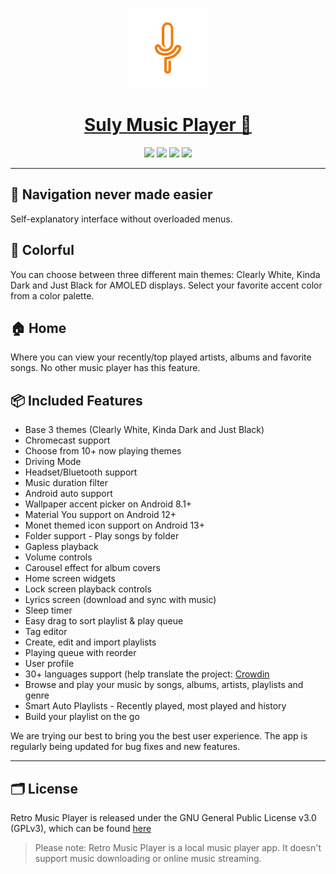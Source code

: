 <p align="center">
  <a href="#">
    <img src="app\src\main\ic_launcher-web.png" height="128">
    <h1 align="center">Suly Music Player 🎵</h1>
  </a>
</p>
<p align="center">
  <a href="https://github.com/suleymanlaarabidev/Suly-Music" style="text-decoration:none" area-label="Android">
    <img src="https://img.shields.io/badge/Platform-Android-green.svg">
  </a>
  <a href="https://github.com/suleymanlaarabidev/Suly-Music" style="text-decoration:none" area-label="Build Status">
    <img src="https://github.com/RetroMusicPlayer/RetroMusicPlayer/actions/workflows/android.yml/badge.svg">
  </a>
  <a href="https://github.com/suleymanlaarabidev/Suly-Music" style="text-decoration:none" area-label="Min API: 21">
    <img src="https://img.shields.io/badge/minSdkVersion-21-green.svg">
  </a>
  
  <a href="https://github.com/suleymanlaarabidev/Suly-Music" style="text-decoration:none" area-label="License: GPL v3">
    <img src="https://img.shields.io/badge/License-GPL%20v3-blue.svg">
  </a>

</p>

---

## 🧭 Navigation never made easier

Self-explanatory interface without overloaded menus.

## 🎨 Colorful

You can choose between three different main themes: Clearly White, Kinda
Dark and Just Black for AMOLED displays. Select your favorite accent
color from a color palette.

## 🏠 Home

Where you can view your recently/top played artists, albums and
favorite songs. No other music player has this feature.

## 📦 Included Features

- Base 3 themes (Clearly White, Kinda Dark and Just Black)
- Chromecast support
- Choose from 10+ now playing themes
- Driving Mode
- Headset/Bluetooth support
- Music duration filter
- Android auto support
- Wallpaper accent picker on Android 8.1+
- Material You support on Android 12+
- Monet themed icon support on Android 13+
- Folder support - Play songs by folder
- Gapless playback
- Volume controls
- Carousel effect for album covers
- Home screen widgets
- Lock screen playback controls
- Lyrics screen (download and sync with music)
- Sleep timer
- Easy drag to sort playlist & play queue
- Tag editor
- Create, edit and import playlists
- Playing queue with reorder
- User profile
- 30+ languages support (help translate the project: [Crowdin](https://crowdin.com/project/retromusicplayer)
- Browse and play your music by songs, albums, artists, playlists and
  genre
- Smart Auto Playlists - Recently played, most played and history
- Build your playlist on the go

We are trying our best to bring you the best user experience. The app is regularly being updated for bug fixes and new features.

---

## 🗂️ License

Retro Music Player is released under the GNU General Public License v3.0
(GPLv3), which can be found [here](LICENSE.md)

> Please note: Retro Music Player is a local music player app. It
> doesn't support music downloading or online music streaming.
